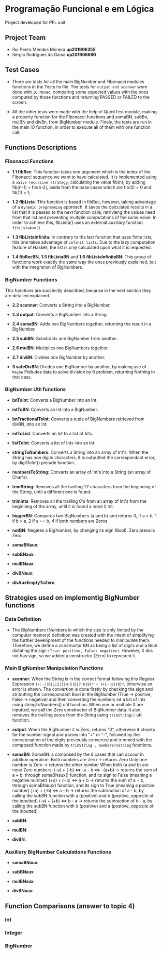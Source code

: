 # Programação Funcional e em Lógica

Project developed for PFL unit

## Project Team

* Rui Pedro Mendes Moreira **up201906355**
* Sérgio Rodrigues da Gama **up201906690**

## Test Cases

- There are tests for all the main BigNumber and Fibonacci modules functions in the Tests.hs file. The tests for `output and scanner` were done with `IO Monad`, comparing some expected values with the ones computed by those functions and returning PASSED or FAILED to the screen.

- All the other tests were made with the help of QuickTest module, making a property function for the Fibonacci functions and somaBN, subBn, mulBN and divBn, from BigNumber module. Finaly, the tests are run in the main IO function, in order to execute all of them with one function call.

## Functions Descriptions

### Fibonacci Functions

- **1.1 fibRec**: This function takes one argument which is the index of the Fibonacci sequence we want to have calculated. It is implemented using a `naive recursive strategy`, calculating the value fib(n), by adding fib(n-1) + fib(n-2), aside from the base cases which are fib(0) = 0 and fib(1) = 1;

- **1.2 fibLista**: This function is based in fibRec, however, taking advantage of a `dynamic programming` approach. It saves the calculated results in a list that it is passed to the next function calls, retrivieng the values need from that list and preventing multiple computations of the same value. In order to achieve this, fibLista() uses an external auxiliary function `fibListaAux()`.

- **1.3 fibListaInfinita**: In contrary to the last function that uses finite lists, this one takes advantage of `infinit lists`. Due to the lazy computation feature of Haskell, the list is only calculated upon what it is requested.

- **1.4 fibRecBN**, **1.5 fibListaBN** and **1.6 fibListaInfinitaBN**: This group of functions work exactly the same way the ones previously explained, but with the integration  of BigNumbers.

### BigNumber Functions
This functions are succinctly described, because in the next section they are detailed explained.

- **2.2 scanner**: Converts a String into a BigNumber.

- **2.3 output**: Converts a BigNumber into a String.

- **2.4 somaBN**: Adds two BigNumbers together, returning the result in a BigNumber.

- **2.5 subBN**: Substracts one BigNumber from another.

- **2.6 mulBN**: Multiplies two BigNumbers together.

- **2.7 divBN**: Divides one BigNumber by another.

- **3 safeDivBN**: Divides one BigNumber by another, by making use of `Maybe` Preludes data to solve division by 0 problem, returning Nothing in that case.

### BigNumber Util functions

- **bnToInt**: Converts a BigNumber into an Int.

- **intToBN**: Converts an Int into a BigNumber.

- **bnFractionalToInt**: Converts a tuple of BigNumbers retrieved from divBN, into an Int.

- **intToList**: Converts an Int to a list of Ints.

- **listToInt**: Converts a list of Ints into an Int.

- **stringToNumbers**: Converts a String into an array of Int's. When the String has non digits characters, it is outputted the correspondant error, by digitToInt() prelude function.

- **numbersToString**: Converts an array of Int's into a String (an array of Char's).

- **trimString**: Removes all the trailling '0' characters from the beginning of the String, until a different one is found.

- **trimInts**: Removes all the trailling 0's from an array of Int's from the beginning of the array, until it is found a none 0 Int.

- **biggerBN**: Compares two BigNumbers (a and b) and returns 0, if a > b, 1 if b > a, 2 if a == b, 4 if both numbers are Zeros

- **notBN**: Negates a BigNumber, by changing its sign (Bool). Zero prevails Zero.

- **somaBNaux**: 

- **subBNaux**:

- **mulBNaux**:

- **divBNaux**:

- **divAuxEmptyToZero**:

## Strategies used on implementig BigNumber functions

### Data Definition

- The BigNumbers (Numbers in which the size is only limited by the computer memory) definition was created with the intent of simplifying the further development of the functions needed to manipulate them. Therefore, we define a constructor BN as being a list of digits and a Bool dictating the sign `(True: positive, False: negative)`. However, 0 dos not has sign, so we added a constructor (Zero) to represent it.

### Main BigNumber Manipulation Functions

- **scanner**: When the String is in the correct format following this Regular Expression `(+|-)(0|1|2|3|4|5|6|7|8|9)* + (+|-|ε)(0)*`, otherwise an error is shown. The convertion is done firstly by checking the sign and atributting the correspondant Bool in the BigNumber (True -> positive, False -> negative) and then converting the numbers int a list of Ints using stringToNumbers() util function. When one or multiple 0 are inputted, we call the Zero constructor of BigNumber data. It also removes the trailling zeros from the String using `trimString()` util function.

- **output**: When the BigNumber it is Zero, returns "0", otherwise it checks for the number signal and parses into "+" or "-", followed by the concatenation of the digits previously converted and trimmed with the composed function made by `trimString . numbersToString` functions. 

- **somaBN**: SomaBN is composed by the 6 cases that can occour in addition operation:
Both numbers are Zero -> returns Zero
Only one number is Zero -> returns the other number
When both (a and b) are none Zero numbers:
(-a) + (-b) <=> -a - b <=> -(a+b)  -> returns the sum of a + b, through somaBNaux() function, and its sign to False (meaning a negative number)
(+a) + (+b) <=> a + b -> returns the sum of a + b, through somaBNaux() function, and its sign to True (meaning a positive number)
(+a) + (-b) <=> a - b -> returns the subtraction of a - b, by calling the subBN function with a (positive) and b (positive, opposite of the inputted)
(-a) + (+b) <=> b - a -> returns the subtraction of b - a, by calling the subBN function with b (positive) and a (positive, opposite of the inputted)

- **subBN**:

- **mulBN**:

- **divBN**: 

### Auxiliary BigNumber Calculations Functions

- **somaBNaux**:

- **subBNaux**:

- **mulBNaux**:

- **divBNaux**:

## Function Comparisons (answer to topic 4)

### Int 

### Integer

### BigNumber
